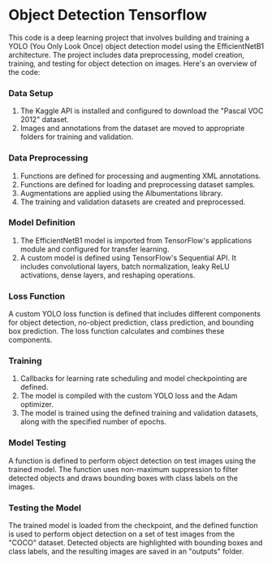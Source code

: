 # Object Detection Tensorflow

This code is a deep learning project that involves building and training a YOLO (You Only Look Once) object detection model using the EfficientNetB1 architecture. The project includes data preprocessing, model creation, training, and testing for object detection on images. Here's an overview of the code:

### Data Setup

1.  The Kaggle API is installed and configured to download the "Pascal VOC 2012" dataset.
2.  Images and annotations from the dataset are moved to appropriate folders for training and validation.

### Data Preprocessing

1.  Functions are defined for processing and augmenting XML annotations.
2.  Functions are defined for loading and preprocessing dataset samples.
3.  Augmentations are applied using the Albumentations library.
4.  The training and validation datasets are created and preprocessed.

### Model Definition

1.  The EfficientNetB1 model is imported from TensorFlow's applications module and configured for transfer learning.
2.  A custom model is defined using TensorFlow's Sequential API. It includes convolutional layers, batch normalization, leaky ReLU activations, dense layers, and reshaping operations.

### Loss Function

A custom YOLO loss function is defined that includes different components for object detection, no-object prediction, class prediction, and bounding box prediction. The loss function calculates and combines these components.

### Training

1.  Callbacks for learning rate scheduling and model checkpointing are defined.
2.  The model is compiled with the custom YOLO loss and the Adam optimizer.
3.  The model is trained using the defined training and validation datasets, along with the specified number of epochs.

### Model Testing

A function is defined to perform object detection on test images using the trained model. The function uses non-maximum suppression to filter detected objects and draws bounding boxes with class labels on the images.

### Testing the Model

The trained model is loaded from the checkpoint, and the defined function is used to perform object detection on a set of test images from the "COCO" dataset. Detected objects are highlighted with bounding boxes and class labels, and the resulting images are saved in an "outputs" folder.
